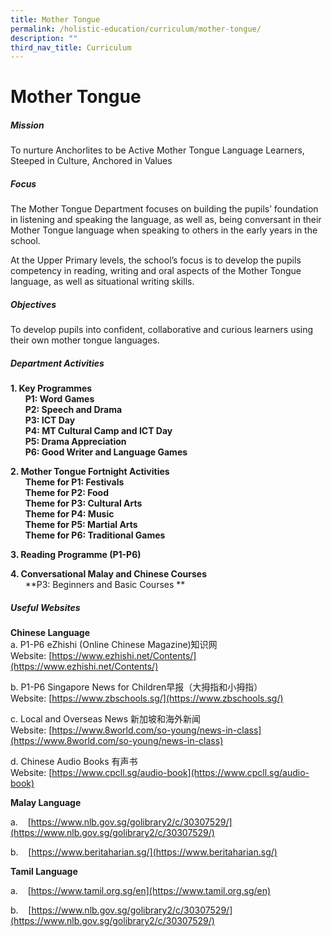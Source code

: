 ```yaml
---
title: Mother Tongue
permalink: /holistic-education/curriculum/mother-tongue/
description: ""
third_nav_title: Curriculum
---
```

Mother Tongue
=============
##### Mission 
To nurture Anchorlites to be Active Mother Tongue Language Learners, Steeped in Culture, Anchored in Values
##### Focus
The Mother Tongue Department focuses on building the pupils’ foundation in listening and speaking the language, as well as, being conversant in their Mother Tongue language when speaking to others in the early years in the school.


At the Upper Primary levels, the school’s focus is to develop the pupils competency in reading, writing and oral aspects of the Mother Tongue language, as well as situational writing skills.

  
##### Objectives

To develop pupils into confident, collaborative and curious learners using their own mother tongue languages.


##### Department Activities

**1\. Key Programmes**<br>
 &nbsp; &nbsp;&nbsp;&nbsp; **P1: Word Games**<br>
 &nbsp; &nbsp;&nbsp;&nbsp; **P2: Speech and Drama**<br>
 &nbsp; &nbsp;&nbsp;&nbsp; **P3: ICT Day**&nbsp;<br>
 &nbsp; &nbsp;&nbsp;&nbsp; **P4: MT Cultural Camp and ICT Day**<br> 
 &nbsp; &nbsp;&nbsp;&nbsp; **P5: Drama Appreciation**<br>
 &nbsp; &nbsp;&nbsp;&nbsp; **P6: Good Writer and Language Games**<br>

**2\. Mother Tongue Fortnight Activities**<br>
&nbsp; &nbsp;&nbsp;&nbsp; **Theme for P1: Festivals**<br>
&nbsp; &nbsp;&nbsp;&nbsp; **Theme for P2: Food**<br>
&nbsp; &nbsp;&nbsp;&nbsp; **Theme for P3: Cultural Arts**<br>
&nbsp; &nbsp;&nbsp;&nbsp; **Theme for P4: Music**<br>
&nbsp; &nbsp;&nbsp;&nbsp; **Theme for P5: Martial Arts**<br>
&nbsp; &nbsp;&nbsp;&nbsp; **Theme for P6: Traditional Games**

**3\. Reading Programme (P1-P6)**

**4\. Conversational Malay and Chinese Courses**<br>
&nbsp; &nbsp;&nbsp;&nbsp; **P3: Beginners and Basic Courses **

##### Useful Websites

**Chinese Language**<br>
a. P1-P6 eZhishi (Online Chinese Magazine)知识网<br>
Website:&nbsp;[https://www.ezhishi.net/Contents/](https://www.ezhishi.net/Contents/)

b. P1-P6 Singapore News for Children早报（大拇指和小拇指）<br>
Website:&nbsp;[https://www.zbschools.sg/](https://www.zbschools.sg/)

c. Local and Overseas News 新加坡和海外新闻<br> Website:&nbsp;[https://www.8world.com/so-young/news-in-class](https://www.8world.com/so-young/news-in-class)

 d. Chinese Audio Books 有声书<br> 
 Website:&nbsp;[https://www.cpcll.sg/audio-book](https://www.cpcll.sg/audio-book)

  

**Malay Language**

  

a.&nbsp; &nbsp;&nbsp;[https://www.nlb.gov.sg/golibrary2/c/30307529/](https://www.nlb.gov.sg/golibrary2/c/30307529/)

b.&nbsp; &nbsp;&nbsp;[https://www.beritaharian.sg/](https://www.beritaharian.sg/)

  

  

**Tamil Language**

  

a.&nbsp; &nbsp;&nbsp;[https://www.tamil.org.sg/en](https://www.tamil.org.sg/en)

b.&nbsp; &nbsp;&nbsp;[https://www.nlb.gov.sg/golibrary2/c/30307529/](https://www.nlb.gov.sg/golibrary2/c/30307529/)